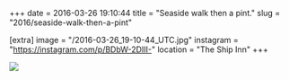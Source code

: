 +++
date = 2016-03-26 19:10:44
title = "Seaside walk then a pint."
slug = "2016/seaside-walk-then-a-pint"

[extra]
image = "/2016-03-26_19-10-44_UTC.jpg"
instagram = "https://instagram.com/p/BDbW-2DIII-"
location = "The Ship Inn"
+++

<img src="/2016-03-26_19-10-44_UTC.jpg" />
